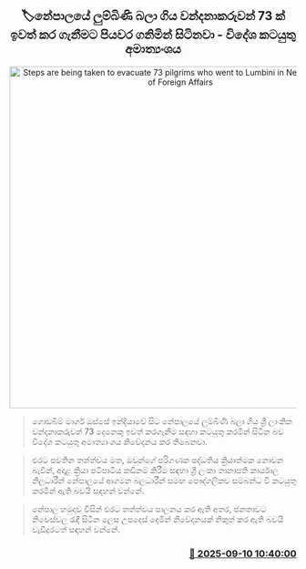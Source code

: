 <p align='center'><b><h2 align='center' title='Steps are being taken to evacuate 73 pilgrims who went to Lumbini in Nepal - Ministry of Foreign Affairs'>🏷නේපාලයේ ලුම්බිණි බලා ගිය වන්දනාකරුවන් 73 ක් ඉවත් කර ගැනීමට පියවර ගනිමින් සිටිනවා - විදේශ කටයුතු අමාත්‍යංශය</h2></b></p>
<p align='center'><img src='https://helakuru.sgp1.cdn.digitaloceanspaces.com/esana/images/lib/nepal-lumbini.jpg' width='600' alt='Steps are being taken to evacuate 73 pilgrims who went to Lumbini in Nepal - Ministry of Foreign Affairs'></p>

> ගොඩබිම් මාර්ග ඔස්සේ ඉන්දියාවේ සිට නේපාලයේ ලුම්බිණි බලා ගිය ශ්‍රී ලාංකික වන්දනාකරුවන් 73 දෙනෙකු ඉවත් කරගැනීම සඳහා කටයුතු කරමින් සිටින බව විදේශ කටයුතු අමාත්‍යාංශය නිවේදනය කර තිබෙනවා.

> එරට පවතින තත්ත්වය මත, ඔවුන්ගේ පරිගණක පද්ධතිය ක්‍රියාත්මක නොවන බැවින්, අදාළ ක්‍රියා පටිපාටිය කඩිනම් කිරීම සඳහා ශ්‍රී ලංකා තානාපති කාර්යාල නිලධාරීන් නේපාලයේ ආගමන බලධාරීන් සමඟ පෞද්ගලිකව සම්බන්ධ වී කටයුතු කරමින් ඇති බවයි සඳහන් වන්නේ.

> නේපාල හමුදාව විසින් එර‍ට තත්ත්වය පාලනය කර ඇති අතර, ජනතාවට නිවෙස්වල රැඳී සිටින ලෙස උපදෙස් දෙමින් නිවේදනයක් නිකුත් කර ඇති බවයි වැඩිදුරටත් සඳහන් වන්නේ.



<h3 align='right'><a href='https://www.helakuru.lk/esana/p/113484/'>📅 2025-09-10 10:40:00</a></h3>
